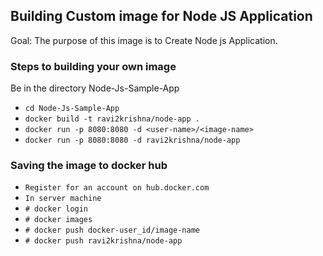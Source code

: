 ## Building Custom image for Node JS Application

Goal: The purpose of this image is to Create Node js Application.

### Steps to building your own image

Be in the directory Node-Js-Sample-App
- `cd Node-Js-Sample-App`
- `docker build -t ravi2krishna/node-app .`
- `docker run -p 8080:8080 -d <user-name>/<image-name>`
- `docker run -p 8080:8080 -d ravi2krishna/node-app`

### Saving the image to docker hub
- `Register for an account on hub.docker.com`
- `In server machine`
- `# docker login`
- `# docker images`      
- `# docker push docker-user_id/image-name`
- `# docker push ravi2krishna/node-app`

        
        
        

        
